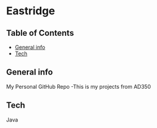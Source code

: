# Eastridge

## Table of Contents
* [General info](#general-info)
* [Tech](#Tech)

## General info
My Personal GitHub Repo -This is my projects from AD350

## Tech
Java